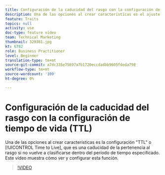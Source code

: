 ```yaml
---
title: Configuración de la caducidad del rasgo con la configuración de tiempo de vida (TTL)
description: Una de las opciones al crear características es el ajuste "TTL" o Tiempo de vida, que es una caducidad de la pertenencia al rasgo si no se vuelve a calificar dentro del período de tiempo especificado. Este vídeo muestra cómo ver y configurar esta función.
feature: Traits
topics: null
activity: use
doc-type: feature video
team: Technical Marketing
thumbnail: 329381.jpg
kt: 6782
role: Business Practitioner
level: Beginner
translation-type: tm+mt
source-git-commit: a7dc335e75697a7b1720eccdadbb9605fdeda798
workflow-type: tm+mt
source-wordcount: '109'
ht-degree: 0%

---
```



# Configuración de la caducidad del rasgo con la configuración de tiempo de vida (TTL)

Una de las opciones al crear características es la configuración &quot;TTL&quot; o [!UICONTROL Time to Live], que es una caducidad de la pertenencia al rasgo si no vuelve a clasificarse dentro del período de tiempo especificado. Este vídeo muestra cómo ver y configurar esta función.

>[!VIDEO](https://video.tv.adobe.com/v/329381/?quality=12&learn=on)
